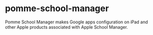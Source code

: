 # pomme-school-manager
Pomme School Manager makes Google apps configuration on iPad and other Apple products associated with Apple School Manager.
